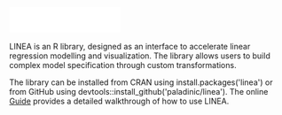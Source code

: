 <img src="https://raw.githubusercontent.com/paladinic/data/main/LINEA.svg" width="200px"/>

LINEA is an R library, designed as an interface to accelerate linear regression modelling and visualization. The library allows users to build complex model specification through custom transformations.

The library can be installed from CRAN using install.packages('linea') or from GitHub using devtools::install_github('paladinic/linea'). The online [Guide](https://www.linea-r.org) provides a detailed walkthrough of how to use LINEA.
